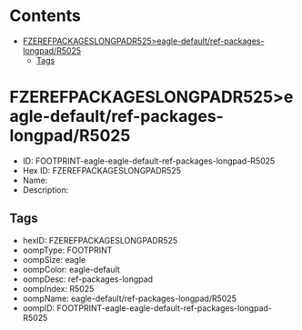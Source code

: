 



Contents
========

* [FZEREFPACKAGESLONGPADR525>eagle-default/ref-packages-longpad/R5025](#fzerefpackageslongpadr525eagle-defaultref-packages-longpadr5025)
	* [Tags](#tags)

# FZEREFPACKAGESLONGPADR525>eagle-default/ref-packages-longpad/R5025

- ID: FOOTPRINT-eagle-eagle-default-ref-packages-longpad-R5025
- Hex ID: FZEREFPACKAGESLONGPADR525
- Name: 
- Description: 

## Tags

- hexID: FZEREFPACKAGESLONGPADR525
- oompType: FOOTPRINT
- oompSize: eagle
- oompColor: eagle-default
- oompDesc: ref-packages-longpad
- oompIndex: R5025
- oompName: eagle-default/ref-packages-longpad/R5025
- oompID: FOOTPRINT-eagle-eagle-default-ref-packages-longpad-R5025
